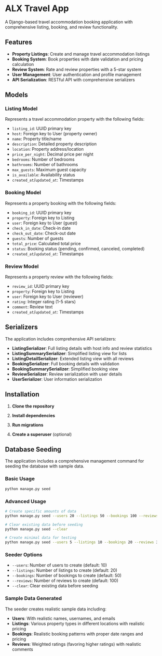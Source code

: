 # ALX Travel App

A Django-based travel accommodation booking application with comprehensive listing, booking, and review functionality.

## Features

- **Property Listings**: Create and manage travel accommodation listings
- **Booking System**: Book properties with date validation and pricing calculation
- **Review System**: Rate and review properties with a 5-star system
- **User Management**: User authentication and profile management
- **API Serialization**: RESTful API with comprehensive serializers

## Models

### Listing Model
Represents a travel accommodation property with the following fields:
- `listing_id`: UUID primary key
- `host`: Foreign key to User (property owner)
- `name`: Property title/name
- `description`: Detailed property description
- `location`: Property address/location
- `price_per_night`: Decimal price per night
- `bedrooms`: Number of bedrooms
- `bathrooms`: Number of bathrooms
- `max_guests`: Maximum guest capacity
- `is_available`: Availability status
- `created_at`/`updated_at`: Timestamps

### Booking Model
Represents a property booking with the following fields:
- `booking_id`: UUID primary key
- `property`: Foreign key to Listing
- `user`: Foreign key to User (guest)
- `check_in_date`: Check-in date
- `check_out_date`: Check-out date
- `guests`: Number of guests
- `total_price`: Calculated total price
- `status`: Booking status (pending, confirmed, canceled, completed)
- `created_at`/`updated_at`: Timestamps

### Review Model
Represents a property review with the following fields:
- `review_id`: UUID primary key
- `property`: Foreign key to Listing
- `user`: Foreign key to User (reviewer)
- `rating`: Integer rating (1-5 stars)
- `comment`: Review text
- `created_at`/`updated_at`: Timestamps

## Serializers

The application includes comprehensive API serializers:

- **ListingSerializer**: Full listing details with host info and review statistics
- **ListingSummarySerializer**: Simplified listing view for lists
- **ListingDetailSerializer**: Extended listing view with all reviews
- **BookingSerializer**: Full booking details with validation
- **BookingSummarySerializer**: Simplified booking view
- **ReviewSerializer**: Review serialization with user details
- **UserSerializer**: User information serialization

## Installation

1. **Clone the repository**

2. **Install dependencies**

3. **Run migrations**

4. **Create a superuser** (optional)

## Database Seeding

The application includes a comprehensive management command for seeding the database with sample data.

### Basic Usage
```bash
python manage.py seed
```

### Advanced Usage
```bash
# Create specific amounts of data
python manage.py seed --users 20 --listings 50 --bookings 100 --reviews 200

# Clear existing data before seeding
python manage.py seed --clear

# Create minimal data for testing
python manage.py seed --users 5 --listings 10 --bookings 20 --reviews 30
```

### Seeder Options
- `--users`: Number of users to create (default: 10)
- `--listings`: Number of listings to create (default: 20)
- `--bookings`: Number of bookings to create (default: 50)
- `--reviews`: Number of reviews to create (default: 100)
- `--clear`: Clear existing data before seeding

### Sample Data Generated
The seeder creates realistic sample data including:
- **Users**: With realistic names, usernames, and emails
- **Listings**: Various property types in different locations with realistic pricing
- **Bookings**: Realistic booking patterns with proper date ranges and pricing
- **Reviews**: Weighted ratings (favoring higher ratings) with realistic comments

